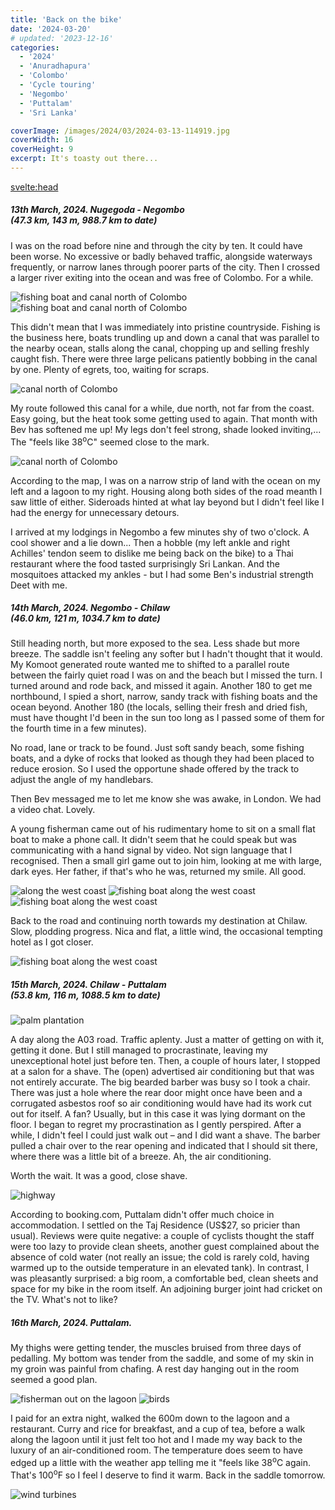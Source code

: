 ```yaml
---
title: 'Back on the bike'
date: '2024-03-20'
# updated: '2023-12-16'
categories:
  - '2024'
  - 'Anuradhapura'
  - 'Colombo'
  - 'Cycle touring'
  - 'Negombo'
  - 'Puttalam'
  - 'Sri Lanka'

coverImage: /images/2024/03/2024-03-13-114919.jpg
coverWidth: 16
coverHeight: 9
excerpt: It's toasty out there...
---
```


<script>
	import Callout from '$lib/components/Callout.svelte'
  import Img from '$lib/components/Img.svelte'
</script>

<svelte:head>

<title>2024 Sri Lanka</title>
</svelte:head>

<section class="card">
<h5>
  	13th March, 2024.
  	Nugegoda - Negombo<br/>
    (47.3 km, 143 m, 988.7 km to date)
</h5>

<p>I was on the road before nine and through the city by ten. It could have been worse. No excessive or badly behaved traffic, alongside waterways frequently, or narrow lanes through poorer parts of the city. Then I crossed a larger river exiting into the ocean and was free of Colombo. For a while.</p>

<Img
  src="/images/2024/03/2024-03-13-100115.jpg"
  alt="fishing boat and canal north of Colombo"
  caption="Not quite Venice of the Orient"
/>
<Img
  src="/images/2024/03/2024-03-13-100149.jpg"
  alt="fishing boat and canal north of Colombo"
/>

<p>This didn't mean that I was immediately into pristine countryside. Fishing is the business here, boats trundling up and down a canal that was parallel to the nearby ocean, stalls along the canal, chopping up and selling freshly caught fish. There were three large pelicans patiently bobbing in the canal by one. Plenty of egrets, too, waiting for scraps.</p>

<div class="w-80">
  <Img
    src="/images/2024/03/2024-03-13-100331.jpg"
    alt="canal north of Colombo"
  />
</div>

<p>My route followed this canal for a while, due north, not far from the coast. Easy going, but the heat took some getting used to again. That month with Bev has softened me up! My legs don't feel strong, shade looked inviting,... The "feels like 38<sup>o</sup>C" seemed close to the mark.</p>

<Img
  src="/images/2024/03/2024-03-13-114919.jpg"
  alt="canal north of Colombo"
/>

<p>According to the map, I was on a narrow strip of land with the ocean on my left and a lagoon to my right. Housing along both sides of the road meanth I saw little of either. Sideroads hinted at what lay beyond but I didn't feel like I had the energy for unnecessary detours. </p>

<p>I arrived at my lodgings in Negombo a few minutes shy of two o'clock. A cool shower and a lie down... Then a hobble (my left ankle and right Achilles' tendon seem to dislike me being back on the bike) to a Thai restaurant where the food tasted surprisingly Sri Lankan. And the mosquitoes attacked my ankles - but I had some Ben's industrial strength Deet with me.

</section>

<section class="card">
<h5>
  	14th March, 2024.
  	Negombo - Chilaw<br/>
    (46.0 km, 121 m, 1034.7 km to date)
</h5>

<p>Still heading north, but more exposed to the sea. Less shade but more breeze. The saddle isn't feeling any softer but I hadn't thought that it would. My Komoot generated route wanted me to shifted to a parallel route between the fairly quiet road I was on and the beach but I missed the turn. I turned around and rode back, and missed it again. Another 180 to get me northbound, I spied a short, narrow, sandy track with fishing boats and the ocean beyond. Another 180 (the locals, selling their fresh and dried fish, must have thought I'd been in the sun too long as I passed some of them for the fourth time in a few minutes). </p>

<p>No road, lane or track to be found. Just soft sandy beach, some fishing boats, and a dyke of rocks that looked as though they had been placed to reduce erosion. So I used the opportune shade offered by the track to adjust the angle of my handlebars. </p>

<p>Then Bev messaged me to let me know she was awake, in London. We had a video chat. Lovely. </p>

<p>A young fisherman came out of his rudimentary home to sit on a small flat boat to make a phone call. It didn't seem that he could speak but was communicating with a hand signal by video. Not sign language that I recognised. Then a small girl game out to join him, looking at me with large, dark eyes. Her father, if that's who he was, returned my smile. All good.</p>

<Img
  src="/images/2024/03/2024-03-14-115031.jpg"
  alt="along the west coast"
  caption="No, Komoot, I not riding along here."
/>
<Img
  src="/images/2024/03/2024-03-14-114953.jpg"
  alt="fishing boat along the west coast"
/>
<Img
  src="/images/2024/03/2024-03-14-115132.jpg"
  alt="fishing boat along the west coast"
/>

<p>Back to the road and continuing north towards my destination at Chilaw. Slow, plodding progress. Nica and flat, a little wind, the occasional tempting hotel as I got closer.</p>

<Img
  src="/images/2024/03/2024-03-14-131246.jpg"
  alt="fishing boat along the west coast"
/>

</section>

<section class="card">
<h5>
  	15th March, 2024.
  	Chilaw - Puttalam<br/>
    (53.8 km, 116 m, 1088.5 km to date)
</h5>

<Img
  src="/images/2024/03/2024-03-15-110349.jpg"
  alt="palm plantation"
/>

<p>A day along the A03 road. Traffic aplenty. Just a matter of getting on with it, getting it done. But I still managed to procrastinate, leaving my unexceptional hotel just before ten. Then, a couple of hours later, I stopped at a salon for a shave. The (open) advertised air conditioning but that was not entirely accurate. The big bearded barber was busy so I took a chair. There was just a hole where the rear door might once have been and a corrugated asbestos roof so air conditioning would have had its work cut out for itself. A fan? Usually, but in this case it was lying dormant on the floor. I began to regret my procrastination as I gently perspired. After a while, I didn't feel I could just walk out &ndash; and I did want a shave. The barber pulled a chair over to the rear opening and indicated that I should sit there, where there was a little bit of a breeze. Ah, the air conditioning.</p>

<p>Worth the wait. It was a good, close shave.</p>

<Img
  src="/images/2024/03/2024-03-15-111743.jpg"
  alt="highway"
/>

<p>According to booking.com, Puttalam didn't offer much choice in accommodation. I settled on the Taj Residence (US$27, so pricier than usual). Reviews were quite negative: a couple of cyclists thought the staff were too lazy to provide clean sheets, another guest complained about the absence of cold water (not really an issue; the cold is rarely cold, having warmed up to the outside temperature in an elevated tank). In contrast, I was pleasantly surprised: a big room, a comfortable bed, clean sheets and space for my bike in the room itself. An adjoining burger joint had cricket on the TV. What's not to like?</p>

<h5>16th March, 2024. Puttalam.</h5>

<p>My thighs were getting tender, the muscles bruised from three days of pedalling. My bottom was tender from the saddle, and some of my skin in my groin was painful from chafing. A rest day hanging out in the room seemed a good plan.</p>

<Img
  src="/images/2024/03/2024-03-16-120347.jpg"
  alt="fisherman out on the lagoon"
/>
<Img
  src="/images/2024/03/2024-03-16-121021.jpg"
  alt="birds"
  caption="Drying their plumage?"
/>

<p>I paid for an extra night, walked the 600m down to the lagoon and a restaurant. Curry and rice for breakfast, and a cup of tea, before a walk along the lagoon until it just felt too hot and I made my way back to the luxury of an air-conditioned room. The temperature does seem to have edged up a little with the weather app telling me it "feels like 38<sup>o</sup>C again. That's 100<sup>o</sup>F so I feel I deserve to find it warm. Back in the saddle tomorrow.

<Img
  src="/images/2024/03/2024-03-16-121021.jpg"
  alt="wind turbines"
  caption="A steady breeze but no turbines turning."
/>

</section>
